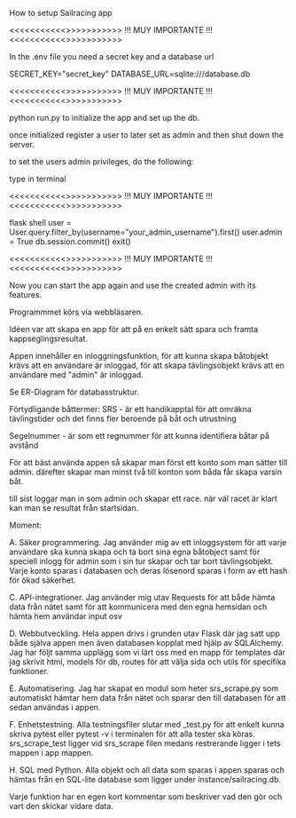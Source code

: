 How to setup Sailracing app

<<<<<<<<<<<>>>>>>>>>>>
!!! MUY IMPORTANTE !!!
<<<<<<<<<<<>>>>>>>>>>>

In the .env file you need a secret key and a database url

SECRET_KEY="secret_key"
DATABASE_URL=sqlite:///database.db

<<<<<<<<<<<>>>>>>>>>>>
!!! MUY IMPORTANTE !!!
<<<<<<<<<<<>>>>>>>>>>>

python run.py to initialize the app and set up the db.

once initialized register a user to later set as admin and then shut down the server.

to set the users admin privileges, do the following:

type in terminal

<<<<<<<<<<<>>>>>>>>>>>
!!! MUY IMPORTANTE !!!
<<<<<<<<<<<>>>>>>>>>>>

flask shell
user = User.query.filter_by(username="your_admin_username").first()
user.admin = True
db.session.commit()
exit()

<<<<<<<<<<<>>>>>>>>>>>
!!! MUY IMPORTANTE !!!
<<<<<<<<<<<>>>>>>>>>>>

Now you can start the app again and use the created admin with its features.


Programmmet körs via webbläsaren.

Idéen var att skapa en app för att på en enkelt sätt spara och framta kappseglingsresultat.

Appen innehåller en inloggningsfunktion, för att kunna skapa båtobjekt krävs
att en användare är inloggad, för att skapa tävlingsobjekt krävs att en användare
med "admin" är inloggad.

Se ER-Diagram för databasstruktur.

Förtydligande båttermer:
SRS - är ett handikapptal för att omräkna tävlingstider
och det finns fler beroende på båt och utrustning

Segelnummer - är som ett regnummer för att kunna identifiera båtar på avstånd

För att bäst använda appen så skapar man först ett konto som man sätter till admin.
därefter skapar man minst två till konton som båda får skapa varsin båt.

till sist loggar man in som admin och skapar ett race. när väl racet är klart kan man
se resultat från startsidan.


Moment:

A. Säker programmering.
Jag använder mig av ett inloggsystem för att varje användare ska kunna
skapa och ta bort sina egna båtobject samt för speciell inlogg för admin som
i sin tur skapar och tar bort tävlingsobjekt. Varje konto sparas i databasen och deras
lösenord sparas i form av ett hash för ökad säkerhet.

C. API-integrationer.
Jag använder mig utav Requests för att både hämta data från nätet samt för att
kommunicera med den egna hemsidan och hämta hem användar input osv

D. Webbutveckling.
Hela appen drivs i grunden utav Flask där jag satt upp både själva appen men även databasen
kopplat med hjälp av SQLAlchemy. Jag har följt samma upplägg som vi lärt oss med en
mapp för templates där jag skrivit html, models för db, routes för att välja sida och
utils för specifika funktioner.

E. Automatisering.
Jag har skapat en modul som heter srs_scrape.py som automatiskt hämtar hem data
från nätet och sparar den till databasen för att sedan användas i appen.

F. Enhetstestning.
Alla testningsfiler slutar med _test.py för att enkelt kunna skriva pytest eller
pytest -v i terminalen för att alla tester ska köras. srs_scrape_test ligger vid srs_scrape
filen medans restrerande ligger i tets mappen i app mappen.

H. SQL med Python.
Alla objekt och all data som sparas i appen sparas och hämtas från en SQL-lite database
som ligger under instance/sailracing.db.

Varje funktion har en egen kort kommentar som beskriver vad den gör och vart den skickar vidare data.
